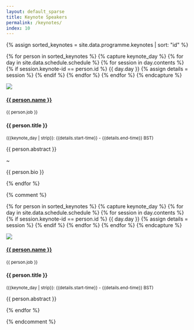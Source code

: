 ```yaml
---
layout: default_sparse
title: Keynote Speakers
permalink: /keynotes/
index: 10
---
```


<div class="row justify-content-around pl-4 pr-4">

{% assign sorted_keynotes = site.data.programme.keynotes | sort: "id" %}

{% for person in sorted_keynotes %}
	{% capture keynote_day %}
		{% for day in site.data.schedule.schedule %}
			{% for session in day.contents %}
				{% if session.keynote-id == person.id %}
					{{ day.day }}
					{% assign details = session %}
				{% endif %}
			{% endfor %}
		{% endfor %}
	{% endcapture %}
	<div class="col-12"><div class="row pt-2 pb-2 align-items-center">
	    <div class="col-12 col-md-4 col-lg-3"><a class="anchor" id="{{ person.id }}"></a>
	        <div class="text-center">
	            <img src="{{ site.baseurl }}{{ person.img }}" class="rounded-circle img-fluid" style="max-width: 125px;">
	            <h4 class="pt-2"><a href="{{ person.url }}">{{ person.name }}</a></h4>
	            <p class=""><!--<span><b>{{ person.title }}</b></span><br/>-->
	            <span class=""><small>{{ person.job }}</small></span></p>
	        </div>
	    </div>
	    <div class="col-12 col-md-8 col-lg-9">
	        <div class="">
	            <h4 class="pt-1 text-center">{{ person.title }}</h4>
	            <p class="text-center mb-1"><small >({{keynote_day | strip}}: {{details.start-time}} - {{details.end-time}} BST)</small></p>
	            <p class="pb-1 mb-1">{{ person.abstract }}</p>
	            <p class="pb-1 text-center">~</p>
	            <p class="pb-2">{{ person.bio }}</p>
	        </div>
	    </div>
	</div></div>
{% endfor %}

{% comment %}

{% for person in sorted_keynotes %}
	{% capture keynote_day %}
		{% for day in site.data.schedule.schedule %}
			{% for session in day.contents %}
				{% if session.keynote-id == person.id %}
					{{ day.day }}
					{% assign details = session %}
				{% endif %}
			{% endfor %}
		{% endfor %}
	{% endcapture %}
	<div class="col-12"><div class="row pt-2 pb-2 align-items-center">
	    <div class="col-12 col-md-4 col-lg-3"><a class="anchor" id="{{ person.id }}"></a>
	        <div class="text-center">
	            <img src="{{ site.baseurl }}{{ person.img }}" class="rounded-circle img-fluid" style="max-width: 125px;">
	            <h4 class="pt-2"><a href="{{ person.url }}">{{ person.name }}</a></h4>
	            <p class=""><!--<span><b>{{ person.title }}</b></span><br/>-->
	            <span class=""><small>{{ person.job }}</small></span></p>
	        </div>
	    </div>
	    <div class="col-12 col-md-8 col-lg-9">
	        <div class="">
	            <h4 class="pt-1 text-center">{{ person.title }}</h4>
	            <p class="text-center mb-1"><small >({{keynote_day | strip}}: {{details.start-time}} - {{details.end-time}} BST)</small></p>
	            <p class="pb-2">{{ person.abstract }}</p>
	        </div>
	    </div>
	</div></div>
{% endfor %}

{% endcomment %}

</div>

